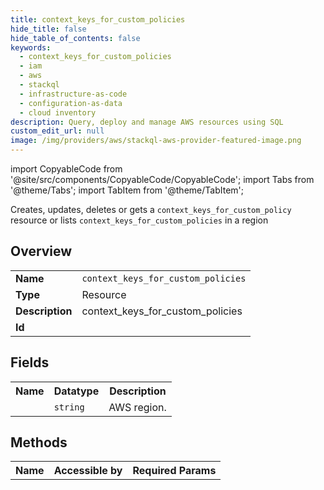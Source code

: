 ```yaml
---
title: context_keys_for_custom_policies
hide_title: false
hide_table_of_contents: false
keywords:
  - context_keys_for_custom_policies
  - iam
  - aws
  - stackql
  - infrastructure-as-code
  - configuration-as-data
  - cloud inventory
description: Query, deploy and manage AWS resources using SQL
custom_edit_url: null
image: /img/providers/aws/stackql-aws-provider-featured-image.png
---
```


import CopyableCode from '@site/src/components/CopyableCode/CopyableCode';
import Tabs from '@theme/Tabs';
import TabItem from '@theme/TabItem';

Creates, updates, deletes or gets a <code>context_keys_for_custom_policy</code> resource or lists <code>context_keys_for_custom_policies</code> in a region

## Overview
<table><tbody>
<tr><td><b>Name</b></td><td><code>context_keys_for_custom_policies</code></td></tr>
<tr><td><b>Type</b></td><td>Resource</td></tr>
<tr><td><b>Description</b></td><td>context_keys_for_custom_policies</td></tr>
<tr><td><b>Id</b></td><td><CopyableCode code="aws.iam.context_keys_for_custom_policies" /></td></tr>
</tbody></table>

## Fields
<table><tbody><tr><th>Name</th><th>Datatype</th><th>Description</th></tr><tr><td><CopyableCode code="region" /></td><td><code>string</code></td><td>AWS region.</td></tr>
</tbody></table>

## Methods

<table><tbody>
  <tr>
    <th>Name</th>
    <th>Accessible by</th>
    <th>Required Params</th>
  </tr>
</tbody></table>






